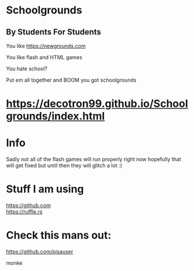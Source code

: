 # Schoolgrounds
## By Students For Students
You like https://newgrounds.com

You like flash and HTML games

You hate school?

Put em all together and BOOM you got schoolgrounds
# https://decotron99.github.io/Schoolgrounds/index.html

# Info
Sadly not all of the flash games will run properly right now hopefully that will get fixed but until then they will glitch a lot :(


# Stuff I am using

https://github.com <br>
https://ruffle.rs

# Check this mans out:
https://github.com/pisauser






























monke

